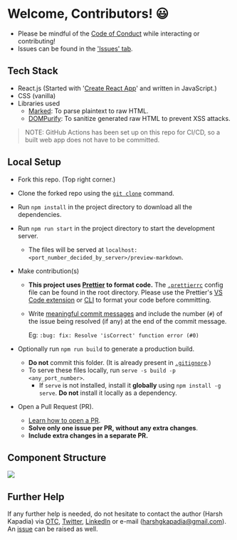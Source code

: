 # Welcome, Contributors! 😃

-   Please be mindful of the [Code of Conduct](CODE_OF_CONDUCT.md) while interacting or contributing!
-   Issues can be found in the ['Issues' tab](https://github.com/HarshKapadia2/preview-markdown/issues).

## Tech Stack

-   React.js (Started with '[Create React App](https://create-react-app.dev/)' and written in JavaScript.)
-   CSS (vanilla)
-   Libraries used
    -   [Marked](https://marked.js.org/): To parse plaintext to raw HTML.
    -   [DOMPurify](https://github.com/cure53/DOMPurify): To sanitize generated raw HTML to prevent XSS attacks.

> NOTE: GitHub Actions has been set up on this repo for CI/CD, so a built web app does not have to be committed.

## Local Setup

-   Fork this repo. (Top right corner.)
-   Clone the forked repo using the [`git clone`](https://harshkapadia2.github.io/git_basics/#_git_clone) command.
-   Run `npm install` in the project directory to download all the dependencies.
-   Run `npm run start` in the project directory to start the development server.
    -   The files will be served at `localhost:<port_number_decided_by_server>/preview-markdown`.
-   Make contribution(s)

    -   **This project uses [Prettier](https://prettier.io/) to format code.** The [`.prettierrc`](.prettierrc) config file can be found in the root directory. Please use the Prettier's [VS Code extension](https://marketplace.visualstudio.com/items?itemName=esbenp.prettier-vscode) or [CLI](https://prettier.io/docs/en/cli.html) to format your code before committing.
    -   Write [meaningful commit messages](https://harshkapadia2.github.io/git_basics/#_git_commit) and include the number (`#`) of the issue being resolved (if any) at the end of the commit message.

        Eg: `:bug: fix: Resolve 'isCorrect' function error (#0)`

-   Optionally run `npm run build` to generate a production build.
    -   **Do not** commit this folder. (It is already present in [`.gitignore`](.gitignore).)
    -   To serve these files locally, run `serve -s build -p <any_port_number>`.
        -   If `serve` is not installed, install it **globally** using `npm install -g serve`. **Do not** install it locally as a dependency.
-   Open a Pull Request (PR).
    -   [Learn how to open a PR](https://github.com/firstcontributions/first-contributions).
    -   **Solve only one issue per PR, without any extra changes**.
    -   **Include extra changes in a separate PR.**

## Component Structure

![](https://user-images.githubusercontent.com/50140864/121245031-2defda80-c8bd-11eb-9d37-0da63637a6af.png)

## Further Help

If any further help is needed, do not hesitate to contact the author (Harsh Kapadia) via [OTC](https://otc.zulipchat.com), [Twitter](https://twitter.com/harshgkapadia), [LinkedIn](https://www.linkedin.com/in/harshgkapadia/) or e-mail (harshgkapadia@gmail.com). An [issue](https://github.com/HarshKapadia2/preview-markdown/issues) can be raised as well.
